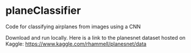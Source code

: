 # planeClassifier
Code for classifying airplanes from images using a CNN

Download and run locally. Here is a link to the planesnet dataset hosted on Kaggle:
https://www.kaggle.com/rhammell/planesnet/data
